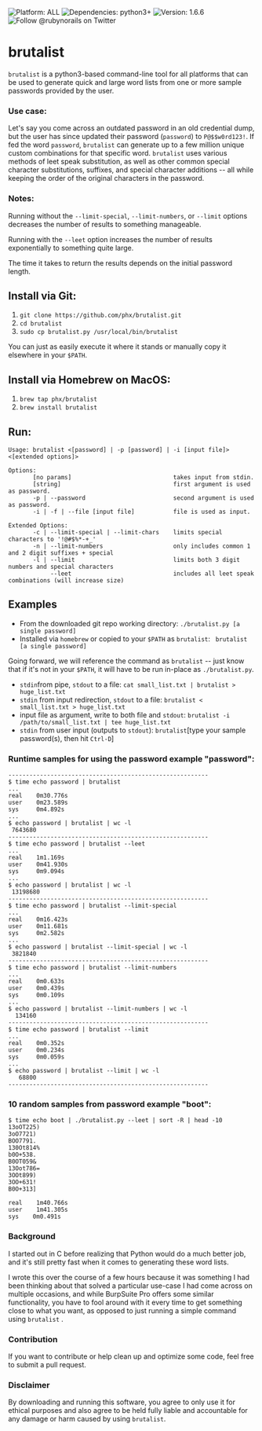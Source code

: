 ![Platform: ALL](https://img.shields.io/badge/platform-ALL-green)
![Dependencies: python3+](https://img.shields.io/badge/dependencies-python3+-blue)
![Version: 1.6.6](https://img.shields.io/badge/version-1.6.6-green)
![Follow @rubynorails on Twitter](https://img.shields.io/twitter/follow/rubynorails?label=follow&style=social)

# brutalist
`brutalist` is a python3-based command-line tool for all platforms that can be used to generate quick and large word lists from one or more sample passwords provided by the user.

### Use case:
Let's say you come across an outdated password in an old credential dump, but the user has since updated their password (`password`) to `P@$$w0rd123!`.
If fed the word `password`, `brutalist` can generate up to a few million unique custom combinations for that specific word.
`brutalist` uses various methods of leet speak substitution, as well as other common special character substitutions, suffixes, and special character additions -- all while keeping the order of the original characters in the password.

### Notes:
Running without the `--limit-special`, `--limit-numbers`, or `--limit` options decreases the number of results to something manageable.

Running with the `--leet` option increases the number of results exponentially to something quite large.

The time it takes to return the results depends on the initial password length.

## Install via Git:
1. `git clone https://github.com/phx/brutalist.git`
2. `cd brutalist`
3. `sudo cp brutalist.py /usr/local/bin/brutalist`

You can just as easily execute it where it stands or manually copy it elsewhere in your `$PATH`.

## Install via Homebrew on MacOS:
1. `brew tap phx/brutalist`
2. `brew install brutalist`

## Run:
```
Usage: brutalist <[password] | -p [password] | -i [input file]> <[extended options]>

Options:
       [no params]                             takes input from stdin.
       [string]                                first argument is used as password.
       -p | --password                         second argument is used as password.
       -i | -f | --file [input file]           file is used as input.

Extended Options:
       -c | --limit-special | --limit-chars    limits special characters to '!@#$%*-+_'
       -n | --limit-numbers                    only includes common 1 and 2 digit suffixes + special
       -l | --limit                            limits both 3 digit numbers and special characters
            --leet                             includes all leet speak combinations (will increase size)
```
## Examples
- From the downloaded git repo working directory:
 `./brutalist.py [a single password]`
- Installed via `homebrew` or copied to your `$PATH` as `brutalist`:
` brutalist [a single password]`
 
Going forward, we will reference the command as `brutalist` -- just know that if it's not in your `$PATH`, it will have to be run in-place as `./brutalist.py`.

- `stdin`from pipe, `stdout` to a file:
`cat small_list.txt | brutalist > huge_list.txt`
- `stdin` from input redirection, `stdout` to a file:
`brutalist < small_list.txt > huge_list.txt`
- input file as argument, write to both file and `stdout`:
`brutalist -i /path/to/small_list.txt | tee huge_list.txt`
- `stdin` from user input (outputs to `stdout`):
`brutalist`[type your sample password(s), then hit `Ctrl-D`]

### Runtime samples for using the password example "password":
```
---------------------------------------------------------
$ time echo password | brutalist
...
real    0m30.776s
user    0m23.589s
sys     0m4.892s
...
$ echo password | brutalist | wc -l
 7643680
---------------------------------------------------------
$ time echo password | brutalist --leet
...
real    1m1.169s
user    0m41.930s
sys     0m9.094s
...
$ echo password | brutalist | wc -l
 13198680
---------------------------------------------------------
$ time echo password | brutalist --limit-special
...
real    0m16.423s
user    0m11.681s
sys     0m2.582s
...
$ echo password | brutalist --limit-special | wc -l
 3821840
---------------------------------------------------------
$ time echo password | brutalist --limit-numbers
...
real    0m0.633s
user    0m0.439s
sys     0m0.109s
...
$ echo password | brutalist --limit-numbers | wc -l
  134160
---------------------------------------------------------
$ time echo password | brutalist --limit
...
real    0m0.352s
user    0m0.234s
sys     0m0.059s
...
$ echo password | brutalist --limit | wc -l
   68800
---------------------------------------------------------
```
### 10 random samples from password example "boot":
```
$ time echo boot | ./brutalist.py --leet | sort -R | head -10
13oOT225)
3oO7721)
BOO7791.
130Ot814%
b0O+538.
B0OT059&
13Oot786=
3OOt899)
3OO+631!
B0O+313]

real    1m40.766s
user    1m41.305s
sys    0m0.491s
```

### Background
I started out in C before realizing that Python would do a much better job, and it's still pretty fast when it comes to generating these word lists.

I wrote this over the course of a few hours because it was something I had been thinking about that solved a particular use-case I had come across on multiple occasions, and while BurpSuite Pro offers some similar functionality, you have to fool around with it every time to get something close to what you want, as opposed to just running a simple command using `brutalist` . 

### Contribution
If you want to contribute or help clean up and optimize some code, feel free to submit a pull request.

### Disclaimer
By downloading and running this software, you agree to only use it for ethical purposes and also agree to be held fully liable and accountable for any damage or harm caused by using `brutalist`.
